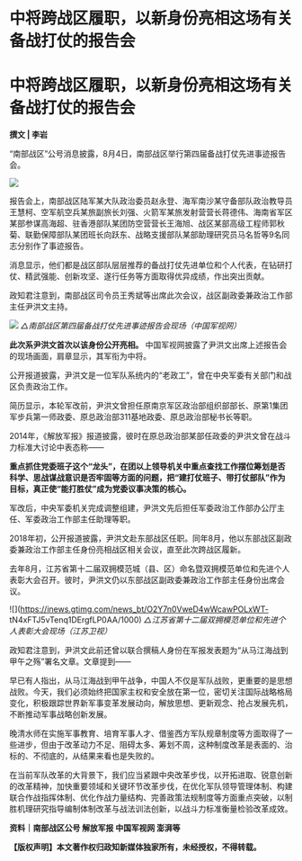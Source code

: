 # 中将跨战区履职，以新身份亮相这场有关备战打仗的报告会

# 中将跨战区履职，以新身份亮相这场有关备战打仗的报告会

**撰文 | 李岩**

“南部战区”公号消息披露，8月4日，南部战区举行第四届备战打仗先进事迹报告会。

![](https://inews.gtimg.com/news_bt/Ow5I8XTtohoMOdg6zMtZhD5Y_0EucO2Ll1aU22uLJnOU4AA/1000)

报告会上，南部战区陆军某大队政治委员赵永登、海军南沙某守备部队政治教导员王慧柯、空军航空兵某旅副旅长刘强、火箭军某旅发射营营长蒋德伟、海南省军区某部参谋高海超、驻香港部队某团防空营营长王海旭、战区某部高级工程师郭秋菊、联勤保障部队某团班长向跃东、战略支援部队某部助理研究员马名哲等9名同志分别作了事迹报告。

消息显示，他们都是战区部队层层推荐的备战打仗先进单位和个人代表，在钻研打仗、精武强能、创新攻坚、遂行任务等方面取得优异成绩，作出突出贡献。

政知君注意到，南部战区司令员王秀斌等出席此次会议，战区副政委兼政治工作部主任尹洪文主持。

![](https://inews.gtimg.com/news_bt/OqE2IiUgnzncl3dVyCHxmTlM1X3XRFrcxkjtnphwCyUjIAA/1000)
_△南部战区第四届备战打仗先进事迹报告会现场（中国军视网）_

**此次系尹洪文首次以该身份公开亮相。** 中国军视网披露了尹洪文出席上述报告会的现场画面，肩章显示，其军衔为中将。

公开报道披露，尹洪文是一位军队系统内的“老政工”，曾在中央军委有关部门和战区负责政治工作。

简历显示，本轮军改前，尹洪文曾担任原南京军区政治部组织部部长、原第1集团军步兵第一师政委、原总政治部311基地政委、原总政治部秘书长等职。

2014年，《解放军报》报道披露，彼时在原总政治部某部任政委的尹洪文曾在战斗力标准大讨论中表态称——

**重点抓住党委班子这个“龙头”，在团以上领导机关中重点查找工作摆位筹划是否科学、思战谋战意识是否牢固等方面的问题，把“建打仗班子、带打仗部队”作为目标，真正使“能打胜仗”成为党委议事决策的核心。**

军改后，中央军委机关完成调整组建，尹洪文先后担任军委政治工作部办公厅主任、军委政治工作部主任助理等职。

2018年初，公开报道披露，尹洪文赴东部战区任职。同年8月，他以东部战区副政委兼政治工作部主任身份亮相战区相关会议，直至此次跨战区履新。

去年8月，江苏省第十二届双拥模范城（县、区）命名暨双拥模范单位和先进个人表彰大会召开。彼时，尹洪文仍以东部战区副政委兼政治工作部主任身份出席会议。

![](https://inews.gtimg.com/news_bt/O2Y7n0VweD4wWcawPOLxWT-
tN4xFTJ5vTenq1DErgfLP0AA/1000) _△江苏省第十二届双拥模范单位和先进个人表彰大会现场（江苏卫视）_

政知君注意到，尹洪文此前还曾以联合撰稿人身份在军报发表题为“从马江海战到甲午之殇”署名文章。文章提到——

早已有人指出，从马江海战到甲午战争，中国人不仅是军队战败，更重要的是思想战败。今天，我们必须始终把国家主权和安全放在第一位，密切关注国际战略格局变化，积极跟踪世界新军事变革发展动向，解放思想、更新观念、抢占发展先机，不断推动军事战略创新发展。

晚清水师在实施军事教育、培育军事人才、借鉴西方军队规章制度等方面取得了一些进步，但由于改革动力不足、阻碍太多、筹划不周，这种制度改革是表面的、治标的、不彻底的，从结果来看也是失败的。

在当前军队改革的大背景下，我们应当紧跟中央改革步伐，以开拓进取、锐意创新的改革精神，加快重要领域和关键环节改革步伐，在优化军队领导管理体制、构建联合作战指挥体制、优化作战力量结构、完善政策法规制度等方面重点突破，以制胜机理研究指导编制体制改革与战法训法创新，以战斗力标准衡量检验改革成效。

**资料｜南部战区公号 解放军报 中国军视网 澎湃等**

**【版权声明】本文著作权归政知新媒体独家所有，未经授权，不得转载。**


